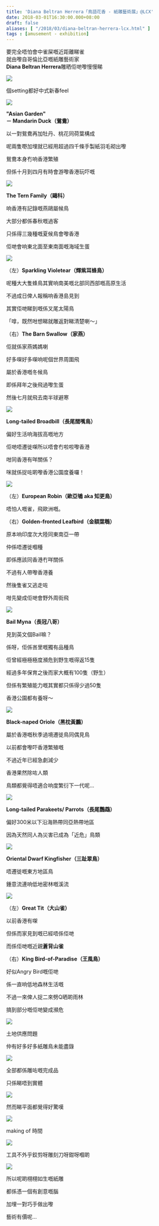 ```yaml
---
title: 'Diana Beltran Herrera「鳥語花香 - 紙雕藝術展」@LCX'
date: 2018-03-01T16:30:00.000+08:00
draft: false
aliases: [ "/2018/03/diana-beltran-herrera-lcx.html" ]
tags : [amusement - exhibition]
---
```


要完全唔怕會中雀屎嘅近距離睇雀  
就由嚟自哥倫比亞嘅紙雕藝術家  
**Diana Beltran Herrera**雕晒佢哋嚟慢慢睇  

[![](https://c1.staticflickr.com/5/4698/39824035354_c02c908729_z.jpg)](https://c1.staticflickr.com/5/4698/39824035354_c02c908729_z.jpg)

個setting都好中式新春feel  
  

[![](https://c1.staticflickr.com/5/4660/40492096282_f3e13ed9b4_z.jpg)](https://c1.staticflickr.com/5/4660/40492096282_f3e13ed9b4_z.jpg)

**"Asian Garden"**  
**－ Mandarin Duck（鴛鴦）**  

以一對鴛鴦再加牡丹、桃花同荷葉構成

呢兩隻嘢加埋就已經用超過四千條手製紙羽毛砌出嚟

  

鴛鴦本身冇响香港繁殖

但係十月到四月有時會游嚟香港玩吓嘅

[![](https://c1.staticflickr.com/5/4652/38724657500_645084c4d6_z.jpg)](https://c1.staticflickr.com/5/4652/38724657500_645084c4d6_z.jpg)

**The Tern Family（鷗科）**

响香港有記錄嘅燕鷗屬候鳥

大部分都係春秋嘅過客

只係得三幾種嘅夏候鳥會嚟香港

佢哋會响東北面至東南面嘅海域生蛋

[![](https://c1.staticflickr.com/5/4648/39640055185_8157f8dd2e_z.jpg)](https://c1.staticflickr.com/5/4648/39640055185_8157f8dd2e_z.jpg)

（左）**Sparkling Violetear（輝紫耳蜂鳥）**

呢種大大隻蜂鳥其實响南美嘅北部同西部嘅高原生活

不過成日俾人報稱响香港島見到

其實佢哋睇到嘅係叉尾太陽鳥

「嗱，既然咁想睇就雕返對睇清楚喇～」

  

（右）**The Barn Swallow（家燕）**

佢就係家燕媽媽喇

好多㗎好多㗎响呢個世界周圍飛

屬於香港嘅冬候鳥

即係拜年之後飛過嚟生蛋

然後七月就飛去南半球避寒

[![](https://c1.staticflickr.com/5/4654/25664830897_ea3c05834e_z.jpg)](https://c1.staticflickr.com/5/4654/25664830897_ea3c05834e_z.jpg)

**Long-tailed Broadbill（長尾闊嘴鳥）**

偏好生活响海拔高嘅地方

佢哋唔遷徙㗎所以唔會冇啦啦嚟香港

咁同香港有咩關係？

  

咪就係捉咗啲嚟香港公園度養囉！

[![](https://c1.staticflickr.com/5/4654/25665088377_999e253ff9_z.jpg)](https://c1.staticflickr.com/5/4654/25665088377_999e253ff9_z.jpg)

（左）**European Robin（歐亞鴝 aka 知更鳥）**

唔怕人嘅雀，飛歐洲嘅。

  

（右）**Golden-fronted Leafbird（金額葉鵯）**

原本响印度次大陸同東南亞一帶

仲係唔遷徙嗰種

即係應該同香港冇咩關係

不過有人帶嚟香港養

然後隻雀又逃走咗

咁先變成佢哋會野外周街飛

[![](https://c1.staticflickr.com/5/4653/39640803005_ea50b1a88b_z.jpg)](https://c1.staticflickr.com/5/4653/39640803005_ea50b1a88b_z.jpg)

**Bail Myna（長冠八哥）**

見到英文個Bail嘛？

係呀，佢係峇里嘅獨有品種鳥

佢曾經極極極度瀕危到野生嘅得返15隻

經過多年保育之後而家大概有100隻（野生）

但係有繁殖能力嘅其實都只係得少過50隻

  

香港公園都有養呀～

[![](https://c1.staticflickr.com/5/4706/38725805110_2a5a63779f_z.jpg)](https://c1.staticflickr.com/5/4706/38725805110_2a5a63779f_z.jpg)

**Black-naped Oriole（黑枕黃鸝）**

屬於香港嘅秋季過境遷徙鳥同偶見鳥

以前都會嚟吓香港繁殖嘅

不過近年已經急劇減少

  

香港果然除咗人類

鳥類都覺得唔適合响度繁衍下一代呢...

[![](https://c1.staticflickr.com/5/4662/40535912391_7c74ae33f7_z.jpg)](https://c1.staticflickr.com/5/4662/40535912391_7c74ae33f7_z.jpg)

**Long-tailed Parakeets/ Parrots（長尾鸚鵡）**

偏好300米以下沿海熱帶同亞熱帶地區

因為天然同人為災害已成為「近危」鳥類

[![](https://c1.staticflickr.com/5/4669/26665073578_fb3cb59448_z.jpg)](https://c1.staticflickr.com/5/4669/26665073578_fb3cb59448_z.jpg)

**Oriental Dwarf Kingfisher（三趾翠鳥）**

唔遷徙嘅東方地區鳥

鍾意流連响低地密林嘅溪流

[![](https://c1.staticflickr.com/5/4625/38726741620_e6b23109c8_z.jpg)](https://c1.staticflickr.com/5/4625/38726741620_e6b23109c8_z.jpg)

（左）**Great Tit（大山雀）**

以前香港有㗎

但係而家見到嘅已經唔係佢哋

而係佢哋嘅近親**蒼背山雀**

  

（右）**King Bird-of-Paradise（王風鳥）**

好似Angry Bird嘅佢哋

係一直响低地森林生活嘅

不過一來俾人捉二來劈Q晒啲雨林

搞到部分嘅佢哋變成瀕危

[![](https://c1.staticflickr.com/5/4748/38726927690_5307d655a6_z.jpg)](https://c1.staticflickr.com/5/4748/38726927690_5307d655a6_z.jpg)

土地供應問題

仲有好多好多紙雕鳥未能盡錄

[![](https://c1.staticflickr.com/5/4706/38726924320_ffba559a8f_z.jpg)](https://c1.staticflickr.com/5/4706/38726924320_ffba559a8f_z.jpg)

全部都係雕咗嘅完成品

只係睇唔到實體

[![](https://c1.staticflickr.com/5/4626/38726920380_9f11e9cc58_z.jpg)](https://c1.staticflickr.com/5/4626/38726920380_9f11e9cc58_z.jpg)

然而睇平面都覺得好驚嘆

[![](https://c1.staticflickr.com/5/4749/25666733767_5bdf9899fc_z.jpg)](https://c1.staticflickr.com/5/4749/25666733767_5bdf9899fc_z.jpg)

making of 時間

[![](https://c1.staticflickr.com/5/4667/39826894264_6794d916cd_z.jpg)](https://c1.staticflickr.com/5/4667/39826894264_6794d916cd_z.jpg)

工具不外乎鉸剪呀雕刻刀呀鉗呀嗰啲

[![](https://c1.staticflickr.com/5/4665/25666731817_e5670a4842_z.jpg)](https://c1.staticflickr.com/5/4665/25666731817_e5670a4842_z.jpg)

所以呢啲栩栩如生嘅紙雕

都係憑一個有創意嘅腦

加埋一對巧手做出嚟

  

藝術有價呢...